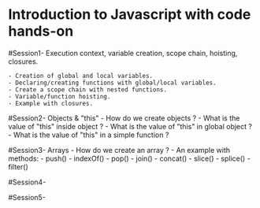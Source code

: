 # Introduction to Javascript with code hands-on

#Session1- Execution context, variable creation, scope chain, hoisting, closures.

    - Creation of global and local variables.
    - Declaring/creating functions with global/local variables.
    - Create a scope chain with nested functions.
    - Variable/function hoisting.
    - Example with closures.

#Session2- Objects & "this"
    - How do we create objects ?
    - What is the value of "this" inside object ?
    - What is the value of "this" in global object ?
    - What is the value of "this" in a simple function ?

#Session3-  Arrays
    - How do we create an array ?
    - An example with methods:
    - push()
    - indexOf()
    - pop()
    - join()
    - concat()
    - slice()
    - splice()
    - filter()


#Session4-  

#Session5-  
